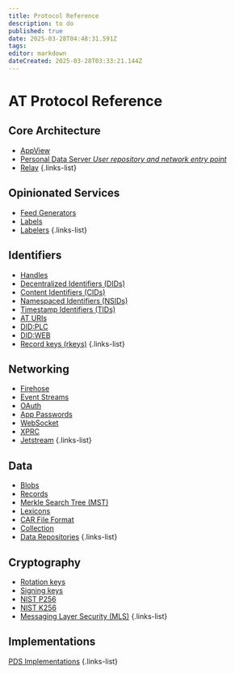 ```yaml
---
title: Protocol Reference
description: to do
published: true
date: 2025-03-28T04:48:31.591Z
tags: 
editor: markdown
dateCreated: 2025-03-28T03:33:21.144Z
---
```


# AT Protocol Reference

## Core Architecture

- [AppView](/en/wiki/reference/core-architecture/appview)
- [Personal Data Server *User repository and network entry point*](/en/wiki/reference/core-architecture/pds)
- [Relay](/en/wiki/reference/core-architecture/relay)
{.links-list}

## Opinionated Services
- [Feed Generators](/en/wiki/opinionated-services/feed-generators)
- [Labels](/en/wiki/opinionated-services/labels)
- [Labelers](/en/wiki/opinionated-services/labelers)
{.links-list}

## Identifiers
- [Handles](/en/wiki/reference/identifiers/handles)
- [Decentralized Identifiers (DIDs)](/en/wiki/reference/identifiers/did)
- [Content Identifiers (CIDs)](/en/wiki/reference/identifiers/cid)
- [Namespaced Identifiers (NSIDs)](/en/wiki/reference/identifiers/nsid)
- [Timestamp Identifiers (TIDs)](/en/wiki/reference/identifiers/tid)
- [AT URIs](/en/wiki/reference/identifiers/at-uri)
- [DID:PLC](/en/wiki/reference/identifiers/did:plc)
- [DID:WEB](/en/wiki/reference/identifiers/did:web)
- [Record keys (rkeys)](/en/wiki/reference/identifiers/rkey)
{.links-list}

## Networking
- [Firehose](/en/wiki/reference/networking/firehose)
- [Event Streams](/en/wiki/reference/networking/event-stream)
- [OAuth](/en/wiki/reference/networking/oauth)
- [App Passwords](/en/wiki/reference/networking/app-passwords)
- [WebSocket](/en/wiki/reference/networking/websocket)
- [XPRC](/en/wiki/reference/networking/xprc)
- [Jetstream](/en/wiki/reference/networking/jetstream)
{.links-list}

## Data
- [Blobs](/en/wiki/reference/data/blobs)
- [Records](/en/wiki/reference/data/records)
- [Merkle Search Tree (MST)](/en/wiki/reference/data/mst)
- [Lexicons](/en/wiki/guides/lexicons)
- [CAR File Format](/en/wiki/reference/data/car-files)
- [Collection](/en/wiki/reference/data/collection)
- [Data Repositories](/en/wiki/reference/data/repositories)
{.links-list}


## Cryptography
- [Rotation keys](/en/wiki/reference/cryptography/rotation-keys)
- [Signing keys](/en/wiki/reference/cryptography/signing-keys)
- [NIST P256](/en/wiki/reference/cryptography/p256)
- [NIST K256](/en/wiki/reference/cryptography/k256)
- [Messaging Layer Security (MLS)](/en/wiki/reference/cryptography/mls)
{.links-list}

## Implementations
[PDS Implementations](/en/wiki/reference/implementations/pds-implementations)
{.links-list}
